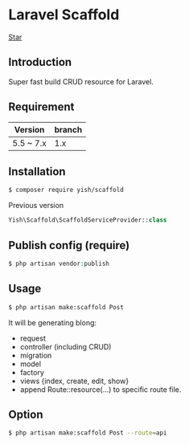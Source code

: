 # Laravel Scaffold

<p>
<script async defer src="https://buttons.github.io/buttons.js"></script>
<a class="github-button" href="https://github.com/Mombuyish/Scaffold" data-show-count="true" aria-label="Star Mombuyish/Scaffold on GitHub">Star</a>
</p>

## Introduction

Super fast build CRUD resource for Laravel.

## Requirement

| Version | branch |
| ------- | ------ |
| 5.5 ~ 7.x     | 1.x  |

## Installation

``` bash
$ composer require yish/scaffold
```

Previous version
``` php
Yish\Scaffold\ScaffoldServiceProvider::class
```

## Publish config (require)
``` php
$ php artisan vendor:publish
```

## Usage
``` bash
$ php artisan make:scaffold Post
```

It will be generating blong:
* request
* controller (including CRUD)
* migration
* model
* factory
* views {index, create, edit, show}
* append Route::resource(...) to specific route file.

## Option
``` bash
$ php artisan make:scaffold Post --route=api
```